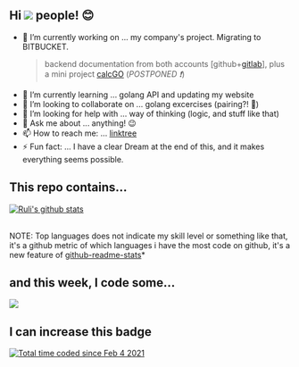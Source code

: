 ## Hi ![](https://visitor-badge.laobi.icu/badge?page_id=rulisastra.visitorbadge) people! :blush:

- 🔭 I’m currently working on ... my company's project. Migrating to BITBUCKET.
    > backend documentation from both accounts [github+[gitlab](https://gitlab.com/rulisastra)], plus a mini project [calcGO](https://github.com/rulisastra/calcGO.git) (_POSTPONED :exclamation:_)
- 🌱 I’m currently learning ... golang API and updating my website
- 👯 I’m looking to collaborate on ... golang excercises (pairing?! :grimacing:)
- 🤔 I’m looking for help with ... way of thinking (logic, and stuff like that)
- 💬 Ask me about ... anything! :wink:
- 📫 How to reach me: ... [linktree](https://linktr.ee/rulisastra)
- ⚡ Fun fact: ... I have a clear Dream at the end of this, and it makes everything seems possible.

## This repo contains...
<!--
![Top Langs](https://github-readme-stats.vercel.app/api/top-langs/?username=rulisastra&layout=compact&langs_count=10)
[![willianrod's wakatime stats](https://github-readme-stats.vercel.app/api/wakatime?username=rulisastra&layout=compact&langs_count=10&count_private=true&v=2)](https://github.com/anuraghazra/github-readme-stats) 
-->


<a href="https://github.com/anuraghazra/github-readme-stats">
  <img align="center" src="https://github-readme-stats.vercel.app/api/top-langs/?username=rulisastra&layout=compact&langs_count=10&theme=material-palenight&hide=jupyter%20notebook" alt="Ruli's github stats" />
</a>
<br><br>

  NOTE: Top languages does not indicate my skill level or something like that, it's a github metric of which languages i have the most code on github, it's a new feature of [github-readme-stats](https://github.com/anuraghazra/github-readme-stats)*

## and this week, I code some...
<a href="https://github.com/anuraghazra/github-readme-stats">
  <img align="center" src="https://github-readme-stats.vercel.app/api/wakatime?username=@rulisastra&layout=compact&langs_count=10&count_private=true&v=2&theme=material-palenight&range=last_7_days" />
</a>

## I can increase this badge
<a href="https://wakatime.com/@a45d5cc6-fe77-45cc-b557-df4d34735c55"><img src="https://wakatime.com/badge/user/a45d5cc6-fe77-45cc-b557-df4d34735c55.svg" alt="Total time coded since Feb 4 2021" /></a>
